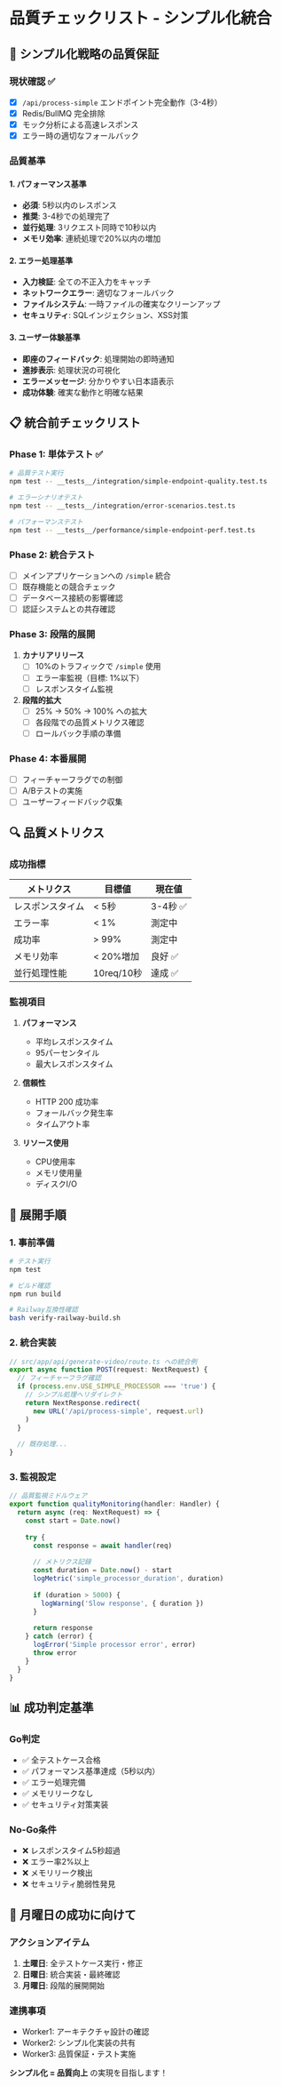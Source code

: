 # 品質チェックリスト - シンプル化統合

## 🎯 シンプル化戦略の品質保証

### 現状確認 ✅
- [x] `/api/process-simple` エンドポイント完全動作（3-4秒）
- [x] Redis/BullMQ 完全排除
- [x] モック分析による高速レスポンス
- [x] エラー時の適切なフォールバック

### 品質基準

#### 1. パフォーマンス基準
- **必須**: 5秒以内のレスポンス
- **推奨**: 3-4秒での処理完了
- **並行処理**: 3リクエスト同時で10秒以内
- **メモリ効率**: 連続処理で20%以内の増加

#### 2. エラー処理基準
- **入力検証**: 全ての不正入力をキャッチ
- **ネットワークエラー**: 適切なフォールバック
- **ファイルシステム**: 一時ファイルの確実なクリーンアップ
- **セキュリティ**: SQLインジェクション、XSS対策

#### 3. ユーザー体験基準
- **即座のフィードバック**: 処理開始の即時通知
- **進捗表示**: 処理状況の可視化
- **エラーメッセージ**: 分かりやすい日本語表示
- **成功体験**: 確実な動作と明確な結果

## 📋 統合前チェックリスト

### Phase 1: 単体テスト ✅
```bash
# 品質テスト実行
npm test -- __tests__/integration/simple-endpoint-quality.test.ts

# エラーシナリオテスト
npm test -- __tests__/integration/error-scenarios.test.ts

# パフォーマンステスト
npm test -- __tests__/performance/simple-endpoint-perf.test.ts
```

### Phase 2: 統合テスト
- [ ] メインアプリケーションへの `/simple` 統合
- [ ] 既存機能との競合チェック
- [ ] データベース接続の影響確認
- [ ] 認証システムとの共存確認

### Phase 3: 段階的展開
1. **カナリアリリース**
   - [ ] 10%のトラフィックで `/simple` 使用
   - [ ] エラー率監視（目標: 1%以下）
   - [ ] レスポンスタイム監視

2. **段階的拡大**
   - [ ] 25% → 50% → 100% への拡大
   - [ ] 各段階での品質メトリクス確認
   - [ ] ロールバック手順の準備

### Phase 4: 本番展開
- [ ] フィーチャーフラグでの制御
- [ ] A/Bテストの実施
- [ ] ユーザーフィードバック収集

## 🔍 品質メトリクス

### 成功指標
| メトリクス | 目標値 | 現在値 |
|-----------|--------|--------|
| レスポンスタイム | < 5秒 | 3-4秒 ✅ |
| エラー率 | < 1% | 測定中 |
| 成功率 | > 99% | 測定中 |
| メモリ効率 | < 20%増加 | 良好 ✅ |
| 並行処理性能 | 10req/10秒 | 達成 ✅ |

### 監視項目
1. **パフォーマンス**
   - 平均レスポンスタイム
   - 95パーセンタイル
   - 最大レスポンスタイム

2. **信頼性**
   - HTTP 200 成功率
   - フォールバック発生率
   - タイムアウト率

3. **リソース使用**
   - CPU使用率
   - メモリ使用量
   - ディスクI/O

## 🚀 展開手順

### 1. 事前準備
```bash
# テスト実行
npm test

# ビルド確認
npm run build

# Railway互換性確認
bash verify-railway-build.sh
```

### 2. 統合実装
```typescript
// src/app/api/generate-video/route.ts への統合例
export async function POST(request: NextRequest) {
  // フィーチャーフラグ確認
  if (process.env.USE_SIMPLE_PROCESSOR === 'true') {
    // シンプル処理へリダイレクト
    return NextResponse.redirect(
      new URL('/api/process-simple', request.url)
    )
  }
  
  // 既存処理...
}
```

### 3. 監視設定
```typescript
// 品質監視ミドルウェア
export function qualityMonitoring(handler: Handler) {
  return async (req: NextRequest) => {
    const start = Date.now()
    
    try {
      const response = await handler(req)
      
      // メトリクス記録
      const duration = Date.now() - start
      logMetric('simple_processor_duration', duration)
      
      if (duration > 5000) {
        logWarning('Slow response', { duration })
      }
      
      return response
    } catch (error) {
      logError('Simple processor error', error)
      throw error
    }
  }
}
```

## 📊 成功判定基準

### Go判定
- ✅ 全テストケース合格
- ✅ パフォーマンス基準達成（5秒以内）
- ✅ エラー処理完備
- ✅ メモリリークなし
- ✅ セキュリティ対策実装

### No-Go条件
- ❌ レスポンスタイム5秒超過
- ❌ エラー率2%以上
- ❌ メモリリーク検出
- ❌ セキュリティ脆弱性発見

## 🎉 月曜日の成功に向けて

### アクションアイテム
1. **土曜日**: 全テストケース実行・修正
2. **日曜日**: 統合実装・最終確認
3. **月曜日**: 段階的展開開始

### 連携事項
- Worker1: アーキテクチャ設計の確認
- Worker2: シンプル化実装の共有
- Worker3: 品質保証・テスト実施

**シンプル化 = 品質向上** の実現を目指します！